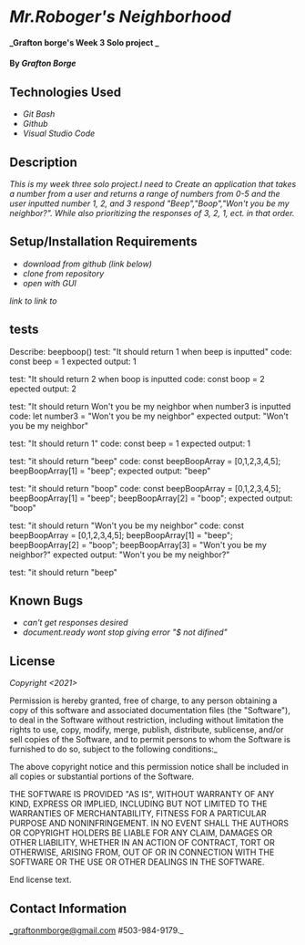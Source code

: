 

# _Mr.Roboger's Neighborhood_

#### _Grafton borge's Week 3 Solo project _

#### By _**Grafton Borge**_

## Technologies Used

* _Git Bash_
* _Github_
* _Visual Studio Code_

## Description

_This is my week three solo project.I need to Create an application that takes a number from a user and returns a range of numbers from 0-5 and the user inputted number 1, 2, and 3 respond "Beep","Boop","Won't you be my neighbor?". While also prioritizing the responses of 3, 2, 1, ect. in that order._

## Setup/Installation Requirements

* _download from github (link below)_
* _clone from repository_
* _open with GUI_

_link to_
_link to_

## tests
Describe: beepboop()
test: "It should return 1 when beep is inputted"
code: const beep = 1
expected output: 1

test: "It should return 2 when boop is inputted
code: const boop = 2
epected output: 2

test: "It should return Won't you be my neighbor when number3 is inputted
code: let number3 = "Won't you be my neighbor"
expected output: "Won't you be my neighbor"

test: "It should return 1"
code: const beep = 1
expected output: 1

test: "it should return "beep"
code: const beepBoopArray  = [0,1,2,3,4,5];
      beepBoopArray[1] = "beep";
expected output: "beep"

test: "it should return "boop"
code: const beepBoopArray = [0,1,2,3,4,5];
      beepBoopArray[1] = "beep";
      beepBoopArray[2] = "boop";
expected output: "boop"

test: "it should return "Won't you be my neighbor"
code: const beepBoopArray = [0,1,2,3,4,5];
      beepBoopArray[1] = "beep";
      beepBoopArray[2] = "boop";
      beepBoopArray[3] = "Won't you be my neighbor?"
expected output: "Won't you be my neighbor?"

test: "it should return "beep"
## Known Bugs

* _can't get responses desired_
* _document.ready wont stop giving error "$ not difined"_

## License

_Copyright <2021> <Grafton Borge>_

Permission is hereby granted, free of charge, to any person obtaining a copy of this software and associated documentation files (the "Software"), to deal in the Software without restriction, including without limitation the rights to use, copy, modify, merge, publish, distribute, sublicense, and/or sell copies of the Software, and to permit persons to whom the Software is furnished to do so, subject to the following conditions:_

The above copyright notice and this permission notice shall be included in all copies or substantial portions of the Software.

THE SOFTWARE IS PROVIDED "AS IS", WITHOUT WARRANTY OF ANY KIND, EXPRESS OR IMPLIED, INCLUDING BUT NOT LIMITED TO THE WARRANTIES OF MERCHANTABILITY, FITNESS FOR A PARTICULAR PURPOSE AND NONINFRINGEMENT. IN NO EVENT SHALL THE AUTHORS OR COPYRIGHT HOLDERS BE LIABLE FOR ANY CLAIM, DAMAGES OR OTHER LIABILITY, WHETHER IN AN ACTION OF CONTRACT, TORT OR OTHERWISE, ARISING FROM, OUT OF OR IN CONNECTION WITH THE SOFTWARE OR THE USE OR OTHER DEALINGS IN THE SOFTWARE.

End license text.

## Contact Information

_graftonmborge@gmail.com #503-984-9179._